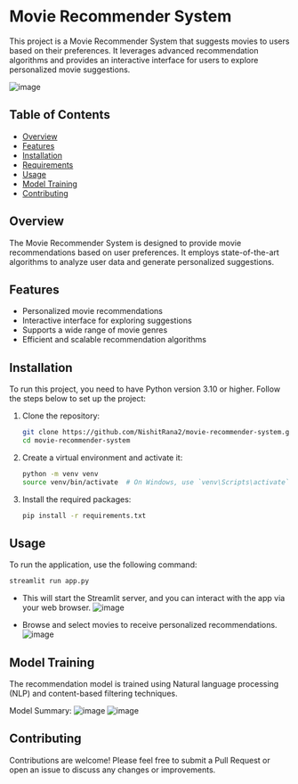 # Movie Recommender System

This project is a Movie Recommender System that suggests movies to users based on their preferences. It leverages advanced recommendation algorithms and provides an interactive interface for users to explore personalized movie suggestions.

![image](https://github.com/user-attachments/assets/e174ebf8-772a-4a5a-9eb9-4c744652e8e0)


## Table of Contents
- [Overview](#overview)
- [Features](#features)
- [Installation](#installation)
- [Requirements](#requirements)
- [Usage](#usage)
- [Model Training](#model-training)
- [Contributing](#contributing)

## Overview

The Movie Recommender System is designed to provide movie recommendations based on user preferences. It employs state-of-the-art algorithms to analyze user data and generate personalized suggestions.

## Features

- Personalized movie recommendations
- Interactive interface for exploring suggestions
- Supports a wide range of movie genres
- Efficient and scalable recommendation algorithms

## Installation

To run this project, you need to have Python version 3.10 or higher. Follow the steps below to set up the project:

1. Clone the repository:
    ```bash
    git clone https://github.com/NishitRana2/movie-recommender-system.git
    cd movie-recommender-system
    ```

2. Create a virtual environment and activate it:
    ```bash
    python -m venv venv
    source venv/bin/activate  # On Windows, use `venv\Scripts\activate`
    ```

3. Install the required packages:
    ```bash
    pip install -r requirements.txt
    ```


## Usage

To run the application, use the following command:
```bash
streamlit run app.py
```
- This will start the Streamlit server, and you can interact with the app via your web browser.
![image](https://github.com/user-attachments/assets/a4e69c4e-7865-4669-b4fb-81cb0ed19c65)

- Browse and select movies to receive personalized recommendations.
![image](https://github.com/user-attachments/assets/78944f38-d7c4-4639-bc03-ba015bb01211)


## Model Training
The recommendation model is trained using Natural language processing (NLP) and  content-based filtering techniques.

Model Summary:
![image](https://github.com/user-attachments/assets/d75a1612-e346-4c64-80b5-8f960c938230)
![image](https://github.com/user-attachments/assets/b25b162f-7fec-4ad6-9c66-c6685206547a)

## Contributing
Contributions are welcome! Please feel free to submit a Pull Request or open an issue to discuss any changes or improvements.